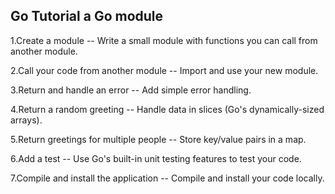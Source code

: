 ## Go Tutorial a Go module

1.Create a module -- Write a small module with functions you can call from another module.

2.Call your code from another module -- Import and use your new module.

3.Return and handle an error -- Add simple error handling.

4.Return a random greeting -- Handle data in slices (Go's dynamically-sized arrays).

5.Return greetings for multiple people -- Store key/value pairs in a map.

6.Add a test -- Use Go's built-in unit testing features to test your code.

7.Compile and install the application -- Compile and install your code locally.


